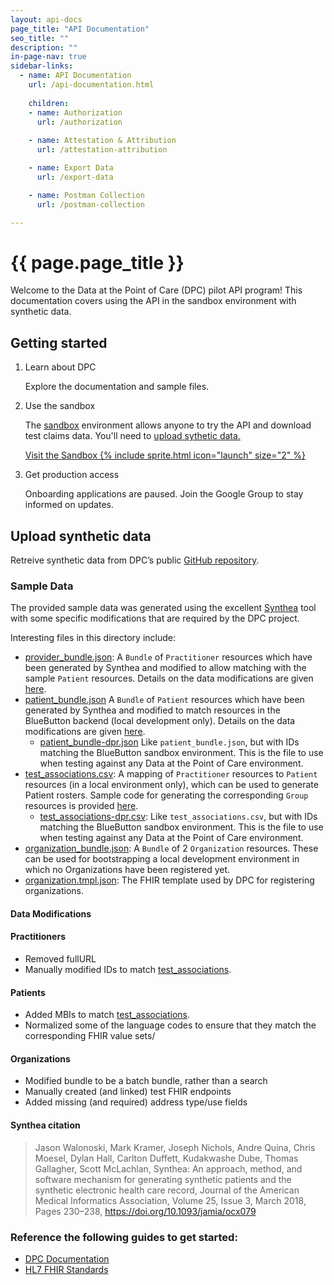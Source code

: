 ```yaml
---
layout: api-docs
page_title: "API Documentation"
seo_title: ""
description: ""
in-page-nav: true
sidebar-links: 
  - name: API Documentation
    url: /api-documentation.html
    
    children:
    - name: Authorization
      url: /authorization
      
    - name: Attestation & Attribution
      url: /attestation-attribution

    - name: Export Data
      url: /export-data

    - name: Postman Collection
      url: /postman-collection

---
```


# {{ page.page_title }}

Welcome to the Data at the Point of Care (DPC) pilot API program! This documentation covers using the API in the sandbox environment with synthetic data.

## Getting started

<ol class="usa-process-list margin-top-1 docs-process-list">
  <li class="usa-process-list__item">
    <p class="usa-process-list__heading">Learn about DPC</p>
    <p>
    Explore the documentation and sample files.
    </p>
  </li>
  <li class="usa-process-list__item">
    <p class="usa-process-list__heading">Use the sandbox</p>
    <p>
     The <a href="https://sandbox.dpc.cms.gov/users/sign_in">sandbox</a> environment allows anyone to try the API and download test claims data. You'll need to <a href="{{ '/api-documentation.html#upload-synthetic-data' | relative_url }}">upload sythetic data. </a>
    </p>
    <a href="https://sandbox.dpc.cms.gov/users/sign_in"
      class="usa-button usa-button--accent-warm bg-secondary margin-top-1"
      type="button"
      data-tealium="main-nav">
      Visit the Sandbox {% include sprite.html icon="launch" size="2" %}
    </a>
  </li>
  <li class="usa-process-list__item docs-final-item">
    <p class="usa-process-list__heading">Get production access</p>
    <div class="usa-alert usa-alert--warning usa-alert--no-icon">
      <div class="usa-alert__body">
        <p class="usa-alert__text">Onboarding applications are paused. Join the Google Group to stay informed on updates.</p>
      </div>
    </div>

  </li>
</ol>

## Upload synthetic data 

Retreive synthetic data from DPC’s public [GitHub repository](https://github.com/CMSgov/dpc-app/tree/main/src/main/resources). 

### Sample Data

The provided sample data was generated using the excellent [Synthea](https://synthea.mitre.org) tool with some specific modifications that are required by the DPC project.

Interesting files in this directory include:

- [provider_bundle.json](./provider_bundle.json): A `Bundle` of `Practitioner` resources which have been generated by Synthea and modified to allow matching with the sample `Patient` resources.
Details on the data modifications are given [here](#practitioners).
- [patient_bundle.json](./patient_bundle.json) A `Bundle` of `Patient` resources which have been generated by Synthea and modified to match resources in the BlueButton backend (local development only).
Details on the data modifications are given [here](#patients).
  - [patient_bundle-dpr.json](./patient_bundle-dpr.json) Like `patient_bundle.json`, but with IDs matching the BlueButton sandbox environment. This is the file to use when testing against any Data at the Point of Care environment.
- [test_associations.csv](./test_associations.csv): A mapping of `Practitioner` resources to `Patient` resources (in a local environment only), which can be used to generate Patient rosters.
Sample code for generating the corresponding `Group` resources is provided [here](https://github.com/CMSgov/dpc-app/blob/main/dpc-attribution/src/test/java/gov/cms/dpc/attribution/scripts/GenerateRosters.java).
  - [test_associations-dpr.csv](./test_associations-dpr.csv): Like `test_associations.csv`, but with IDs matching the BlueButton sandbox environment. This is the file to use when testing against any Data at the Point of Care environment.
- [organization_bundle.json](./organization_bundle.json): A `Bundle` of 2 `Organization` resources.
These can be used for bootstrapping a local development environment in which no Organizations have been registered yet.
- [organization.tmpl.json](./organization.tmpl.json): The FHIR template used by DPC for registering organizations.

#### Data Modifications 

#### Practitioners

- Removed fullURL
- Manually modified IDs to match [test_associations](./test_associations.csv).

#### Patients

- Added MBIs to match [test_associations](./test_associations.csv).
- Normalized some of the language codes to ensure that they match the corresponding FHIR value sets/

#### Organizations

- Modified bundle to be a batch bundle, rather than a search
- Manually created (and linked) test FHIR endpoints
- Added missing (and required) address type/use fields

#### Synthea citation

>Jason Walonoski, Mark Kramer, Joseph Nichols, Andre Quina, Chris Moesel, Dylan Hall, Carlton Duffett, Kudakwashe Dube, Thomas Gallagher, Scott McLachlan, Synthea: An approach, method, and software mechanism for generating synthetic patients and the synthetic electronic health care record, Journal of the American Medical Informatics Association, Volume 25, Issue 3, March 2018, Pages 230–238, https://doi.org/10.1093/jamia/ocx079

### Reference the following guides to get started:

- [DPC Documentation](https://dpc.cms.gov/docsV1)
- [HL7 FHIR Standards](https://www.hl7.org/fhir/)